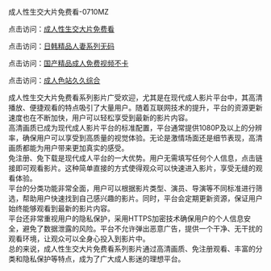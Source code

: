 成人性生交大片免费看-0710MZ

点击访问：<a href="https://heiliaoow5kzm.pages.dev">成人性生交大片免费看</a>

点击访问：<a href="https://heiliaozj3tjd.pages.dev">日韩精品人妻系列无码</a>

点击访问：<a href="https://heiliaowzu4ur.pages.dev">国产精品成人免费视频不卡</a>

点击访问：<a href="https://heiliao2dmwwy.pages.dev">成人色站久久综合</a>

成人性生交大片免费看系列影片广受欢迎，尤其是在现代成人影片平台中，其高清播放、便捷观看的特点吸引了大量用户。随着互联网技术的提升，平台的资源更新速度也在不断加快，用户可以轻松享受到最新的影片内容。  
高清画质已成为现代成人影片平台的标准配置，平台通常提供1080P及以上的分辨率，确保用户可以享受到高质量的视觉体验。无论是激情场面还是细节表现，高清画质都能为用户带来更加真实的感受。  
免注册、免下载是现代成人平台的一大优势。用户无需填写任何个人信息，点击链接即可观看影片。这种简单直接的方式使得观众可以快速进入影片，享受无缝的观看体验。  
平台的分类功能非常全面，用户可以根据影片类型、演员、导演等不同标准进行筛选，帮助用户快速找到自己感兴趣的影片。同时，平台会定期更新资源，保证用户始终能够观看到最新的影片内容。  
平台还非常重视用户的隐私保护，采用HTTPS加密技术确保用户的个人信息安全，避免了数据泄露的风险。平台不允许弹出恶意广告，提供一个干净、无干扰的观看环境，让观众可以全身心投入到影片中。  
总的来说，成人性生交大片免费看系列影片通过高清画质、免注册观看、丰富的分类和隐私保护等特点，成为了广大成人影迷的理想平台。

<span style="display:none;">[Canonical link]( https://github.com/job234543/ribentt15)</span>
